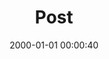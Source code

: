 ---
layout: post
title:  "Post"
date:   2000-01-01 00:00:40
categories: jekyll update
excerpt: Post
---